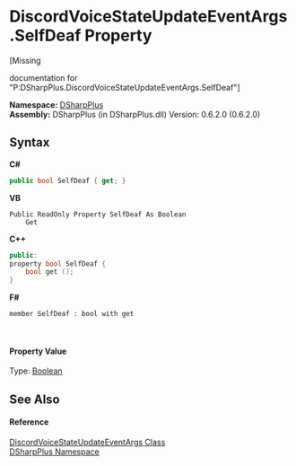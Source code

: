 # DiscordVoiceStateUpdateEventArgs.SelfDeaf Property 
 

\[Missing <summary> documentation for "P:DSharpPlus.DiscordVoiceStateUpdateEventArgs.SelfDeaf"\]

**Namespace:**&nbsp;<a href="503971eb-de5e-a570-9922-de9500a9b1cc">DSharpPlus</a><br />**Assembly:**&nbsp;DSharpPlus (in DSharpPlus.dll) Version: 0.6.2.0 (0.6.2.0)

## Syntax

**C#**<br />
``` C#
public bool SelfDeaf { get; }
```

**VB**<br />
``` VB
Public ReadOnly Property SelfDeaf As Boolean
	Get
```

**C++**<br />
``` C++
public:
property bool SelfDeaf {
	bool get ();
}
```

**F#**<br />
``` F#
member SelfDeaf : bool with get

```

<br />

#### Property Value
Type: <a href="http://msdn2.microsoft.com/en-us/library/a28wyd50" target="_blank">Boolean</a>

## See Also


#### Reference
<a href="1131127a-d9b0-11a2-1181-bf07f8bb4ca5">DiscordVoiceStateUpdateEventArgs Class</a><br /><a href="503971eb-de5e-a570-9922-de9500a9b1cc">DSharpPlus Namespace</a><br />